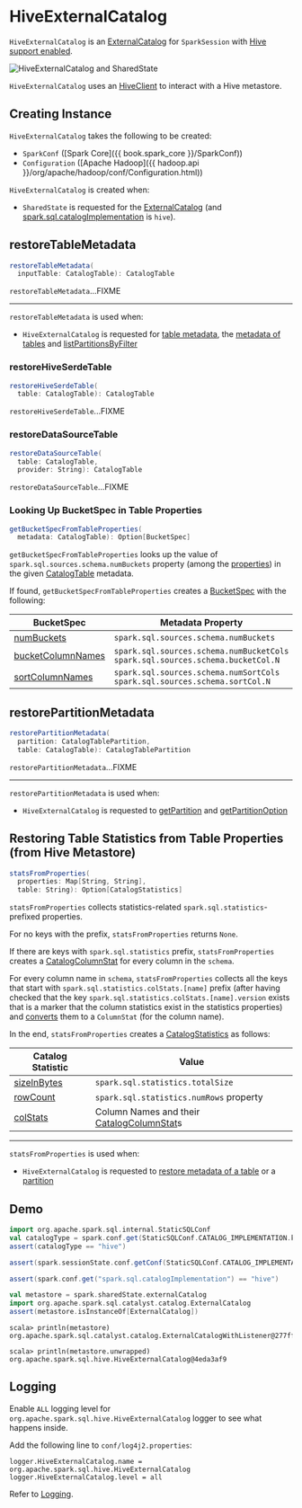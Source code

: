 # HiveExternalCatalog

`HiveExternalCatalog` is an [ExternalCatalog](../ExternalCatalog.md) for `SparkSession` with [Hive support enabled](../SparkSession-Builder.md#enableHiveSupport).

![HiveExternalCatalog and SharedState](../images/spark-sql-HiveExternalCatalog.png)

`HiveExternalCatalog` uses an [HiveClient](#client) to interact with a Hive metastore.

## Creating Instance

`HiveExternalCatalog` takes the following to be created:

* <span id="conf"> `SparkConf` ([Spark Core]({{ book.spark_core }}/SparkConf))
* <span id="hadoopConf"> `Configuration` ([Apache Hadoop]({{ hadoop.api }}/org/apache/hadoop/conf/Configuration.html))

`HiveExternalCatalog` is created when:

* `SharedState` is requested for the [ExternalCatalog](../SharedState.md#externalCatalog) (and [spark.sql.catalogImplementation](../StaticSQLConf.md#spark.sql.catalogImplementation) is `hive`).

## <span id="restoreTableMetadata"> restoreTableMetadata

```scala
restoreTableMetadata(
  inputTable: CatalogTable): CatalogTable
```

`restoreTableMetadata`...FIXME

---

`restoreTableMetadata` is used when:

* `HiveExternalCatalog` is requested for [table metadata](#getTable), the [metadata of tables](#getTablesByName) and [listPartitionsByFilter](#listPartitionsByFilter)

### <span id="restoreHiveSerdeTable"> restoreHiveSerdeTable

```scala
restoreHiveSerdeTable(
  table: CatalogTable): CatalogTable
```

`restoreHiveSerdeTable`...FIXME

### <span id="restoreDataSourceTable"> restoreDataSourceTable

```scala
restoreDataSourceTable(
  table: CatalogTable,
  provider: String): CatalogTable
```

`restoreDataSourceTable`...FIXME

### <span id="getBucketSpecFromTableProperties"> Looking Up BucketSpec in Table Properties

```scala
getBucketSpecFromTableProperties(
  metadata: CatalogTable): Option[BucketSpec]
```

`getBucketSpecFromTableProperties` looks up the value of `spark.sql.sources.schema.numBuckets` property (among the [properties](../CatalogTable.md#properties)) in the given [CatalogTable](../CatalogTable.md) metadata.

If found, `getBucketSpecFromTableProperties` creates a [BucketSpec](../bucketing/BucketSpec.md) with the following:

BucketSpec | Metadata Property
-----------|------------------
 [numBuckets](../bucketing/BucketSpec.md#numBuckets) | `spark.sql.sources.schema.numBuckets`
 [bucketColumnNames](../bucketing/BucketSpec.md#bucketColumnNames) | `spark.sql.sources.schema.numBucketCols`<br>`spark.sql.sources.schema.bucketCol.N`
 [sortColumnNames](../bucketing/BucketSpec.md#sortColumnNames) | `spark.sql.sources.schema.numSortCols`<br>`spark.sql.sources.schema.sortCol.N`

## <span id="restorePartitionMetadata"> restorePartitionMetadata

```scala
restorePartitionMetadata(
  partition: CatalogTablePartition,
  table: CatalogTable): CatalogTablePartition
```

`restorePartitionMetadata`...FIXME

---

`restorePartitionMetadata` is used when:

* `HiveExternalCatalog` is requested to [getPartition](#getPartition) and [getPartitionOption](#getPartitionOption)

## <span id="statsFromProperties"> Restoring Table Statistics from Table Properties (from Hive Metastore)

```scala
statsFromProperties(
  properties: Map[String, String],
  table: String): Option[CatalogStatistics]
```

`statsFromProperties` collects statistics-related `spark.sql.statistics`-prefixed properties.

For no keys with the prefix, `statsFromProperties` returns `None`.

If there are keys with `spark.sql.statistics` prefix, `statsFromProperties` creates a [CatalogColumnStat](../cost-based-optimization/CatalogColumnStat.md#fromMap) for every column in the `schema`.

For every column name in `schema`, `statsFromProperties` collects all the keys that start with `spark.sql.statistics.colStats.[name]` prefix (after having checked that the key `spark.sql.statistics.colStats.[name].version` exists that is a marker that the column statistics exist in the statistics properties) and [converts](../cost-based-optimization/ColumnStat.md#fromMap) them to a `ColumnStat` (for the column name).

In the end, `statsFromProperties` creates a [CatalogStatistics](../CatalogStatistics.md) as follows:

Catalog Statistic | Value
------------------|------
 [sizeInBytes](../CatalogStatistics.md#sizeInBytes) | `spark.sql.statistics.totalSize`
 [rowCount](../CatalogStatistics.md#rowCount) | `spark.sql.statistics.numRows` property
 [colStats](../CatalogStatistics.md#colStats) | Column Names and their [CatalogColumnStat](../cost-based-optimization/CatalogColumnStat.md)s

---

`statsFromProperties` is used when:

* `HiveExternalCatalog` is requested to [restore metadata of a table](#restoreTableMetadata) or a [partition](#restorePartitionMetadata)

## Demo

```scala
import org.apache.spark.sql.internal.StaticSQLConf
val catalogType = spark.conf.get(StaticSQLConf.CATALOG_IMPLEMENTATION.key)
assert(catalogType == "hive")
```

```scala
assert(spark.sessionState.conf.getConf(StaticSQLConf.CATALOG_IMPLEMENTATION) == "hive")
```

```scala
assert(spark.conf.get("spark.sql.catalogImplementation") == "hive")
```

```scala
val metastore = spark.sharedState.externalCatalog
import org.apache.spark.sql.catalyst.catalog.ExternalCatalog
assert(metastore.isInstanceOf[ExternalCatalog])
```

```text
scala> println(metastore)
org.apache.spark.sql.catalyst.catalog.ExternalCatalogWithListener@277ffb17

scala> println(metastore.unwrapped)
org.apache.spark.sql.hive.HiveExternalCatalog@4eda3af9
```

## Logging

Enable `ALL` logging level for `org.apache.spark.sql.hive.HiveExternalCatalog` logger to see what happens inside.

Add the following line to `conf/log4j2.properties`:

```text
logger.HiveExternalCatalog.name = org.apache.spark.sql.hive.HiveExternalCatalog
logger.HiveExternalCatalog.level = all
```

Refer to [Logging](../spark-logging.md).

<!---
## Review Me

NOTE: The <<hadoopConf, Hadoop configuration>> to create a `HiveExternalCatalog` is the default Hadoop configuration from Spark Core's `SparkContext.hadoopConfiguration` with the Spark properties with `spark.hadoop` prefix.

[TIP]
====
Use ../StaticSQLConf.md#spark.sql.warehouse.dir[spark.sql.warehouse.dir] Spark property to change the location of Hive's `hive.metastore.warehouse.dir` property, i.e. the location of the Hive local/embedded metastore database (using Derby).

Refer to ../SharedState.md[SharedState] to learn about (the low-level details of) Spark SQL support for Apache Hive.

See also the official https://cwiki.apache.org/confluence/display/Hive/AdminManual+MetastoreAdmin[Hive Metastore Administration] document.
====

=== [[client]] HiveClient -- `client` Lazy Property

[source, scala]
----
client: HiveClient
----

`client` is a HiveClient.md[HiveClient] to access a Hive metastore.

`client` is created lazily (when first requested) using HiveUtils.md#newClientForMetadata[HiveUtils] utility (with the <<conf, SparkConf>> and <<hadoopConf, Hadoop Configuration>>).

[NOTE]
====
`client` is also used when:

* `HiveSessionStateBuilder` is requested for a HiveSessionStateBuilder.md#resourceLoader[HiveSessionResourceLoader]

* ../spark-sql-thrift-server.md[Spark Thrift Server] is used

* `SaveAsHiveFile` is used to ../hive/SaveAsHiveFile.md#getExternalTmpPath[getExternalTmpPath]
====

=== [[getRawTable]] `getRawTable` Method

[source, scala]
----
getRawTable(
  db: String,
  table: String): CatalogTable
----

`getRawTable` returns the [CatalogTable](../CatalogTable.md) metadata of the input table.

Internally, `getRawTable` requests the <<client, HiveClient>> for the HiveClient.md#getTable[table metadata from a Hive metastore].

NOTE: `getRawTable` is used when `HiveExternalCatalog` is requested to <<renameTable, renameTable>>, <<alterTable, alterTable>>, <<alterTableStats, alterTableStats>>, <<getTable, getTable>>, <<alterPartitions, alterPartitions>> and <<listPartitionsByFilter, listPartitionsByFilter>>.

=== [[columnStatKeyPropName]] Building Property Name for Column and Statistic Key -- `columnStatKeyPropName` Internal Method

[source, scala]
----
columnStatKeyPropName(
  columnName: String,
  statKey: String): String
----

`columnStatKeyPropName` builds a property name of the form *spark.sql.statistics.colStats.[columnName].[statKey]* for the input `columnName` and `statKey`.

NOTE: `columnStatKeyPropName` is used when `HiveExternalCatalog` is requested to <<statsToProperties, statsToProperties>> and <<statsFromProperties, statsFromProperties>>.

=== [[statsToProperties]] Converting Table Statistics to Properties -- `statsToProperties` Internal Method

[source, scala]
----
statsToProperties(
  stats: CatalogStatistics,
  schema: StructType): Map[String, String]
----

`statsToProperties` converts the ../CatalogStatistics.md[table statistics] to properties (i.e. key-value pairs that will be persisted as properties in the table metadata to a Hive metastore using the <<client, Hive client>>).

`statsToProperties` adds the following properties to the properties:

* *spark.sql.statistics.totalSize* with ../CatalogStatistics.md#sizeInBytes[total size (in bytes)]
* (if defined) *spark.sql.statistics.numRows* with ../CatalogStatistics.md#rowCount[number of rows]

`statsToProperties` takes the ../CatalogStatistics.md#colStats[column statistics] and for every column (field) in `schema` [converts the column statistics to properties](../cost-based-optimization/ColumnStat.md#toMap) and adds the properties (as <<columnStatKeyPropName, column statistic property>>) to the properties.

[NOTE]
====
`statsToProperties` is used when `HiveExternalCatalog` is requested for:

* <<doAlterTableStats, doAlterTableStats>>

* <<alterPartitions, alterPartitions>>
====
-->
